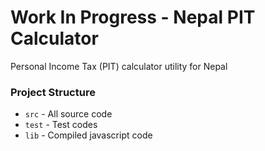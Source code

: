 # Work In Progress - Nepal PIT Calculator

Personal Income Tax (PIT) calculator utility for Nepal

### Project Structure
 * `src` - All source code
 * `test` - Test codes
 * `lib` - Compiled javascript code
